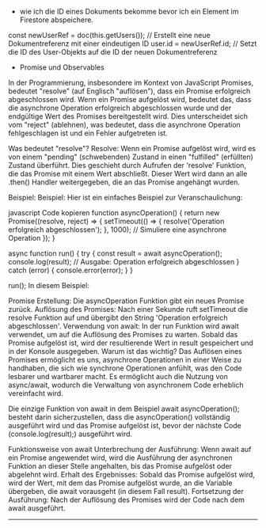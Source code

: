 - wie ich die ID eines Dokuments bekomme bevor ich ein Element im Firestore abspeichere. 

const newUserRef = doc(this.getUsers());  // Erstellt eine neue Dokumentreferenz mit einer eindeutigen ID
user.id = newUserRef.id;  // Setzt die ID des User-Objekts auf die ID der neuen Dokumentreferenz

- Promise und Observables

In der Programmierung, insbesondere im Kontext von JavaScript Promises, bedeutet "resolve" (auf Englisch "auflösen"), dass ein Promise erfolgreich abgeschlossen wird. Wenn ein Promise aufgelöst wird, bedeutet das, dass die asynchrone Operation erfolgreich abgeschlossen wurde und der endgültige Wert des Promises bereitgestellt wird. Dies unterscheidet sich vom "reject" (ablehnen), was bedeutet, dass die asynchrone Operation fehlgeschlagen ist und ein Fehler aufgetreten ist.

Was bedeutet "resolve"?
Resolve: Wenn ein Promise aufgelöst wird, wird es von einem "pending" (schwebenden) Zustand in einen "fulfilled" (erfüllten) Zustand überführt. Dies geschieht durch Aufrufen der 'resolve' Funktion, die das Promise mit einem Wert abschließt. Dieser Wert wird dann an alle .then() Handler weitergegeben, die an das Promise angehängt wurden.

Beispiel: Beispiel:
Hier ist ein einfaches Beispiel zur Veranschaulichung:

javascript
Code kopieren
function asyncOperation() {
    return new Promise((resolve, reject) => {
        setTimeout(() => {
            resolve('Operation erfolgreich abgeschlossen');
        }, 1000); // Simuliere eine asynchrone Operation
    });
}

async function run() {
    try {
        const result = await asyncOperation();
        console.log(result); // Ausgabe: Operation erfolgreich abgeschlossen
    } catch (error) {
        console.error(error);
    }
}

run();
In diesem Beispiel:

Promise Erstellung: Die asyncOperation Funktion gibt ein neues Promise zurück.
Auflösung des Promises: Nach einer Sekunde ruft setTimeout die resolve Funktion auf und übergibt den String 'Operation erfolgreich abgeschlossen'.
Verwendung von await: In der run Funktion wird await verwendet, um auf die Auflösung des Promises zu warten. Sobald das Promise aufgelöst ist, wird der resultierende Wert in result gespeichert und in der Konsole ausgegeben.
Warum ist das wichtig?
Das Auflösen eines Promises ermöglicht es uns, asynchrone Operationen in einer Weise zu handhaben, die sich wie synchrone Operationen anfühlt, was den Code lesbarer und wartbarer macht. Es ermöglicht auch die Nutzung von async/await, wodurch die Verwaltung von asynchronem Code erheblich vereinfacht wird.


Die einzige Funktion von await in dem Beispiel await asyncOperation(); besteht darin sicherzustellen, dass die asyncOperation() vollständig ausgeführt wird und das Promise aufgelöst ist, bevor der nächste Code (console.log(result);) ausgeführt wird.

Funktionsweise von await
Unterbrechung der Ausführung: Wenn await auf ein Promise angewendet wird, wird die Ausführung der asynchronen Funktion an dieser Stelle angehalten, bis das Promise aufgelöst oder abgelehnt wird.
Erhalt des Ergebnisses: Sobald das Promise aufgelöst wird, wird der Wert, mit dem das Promise aufgelöst wurde, an die Variable übergeben, die await vorausgeht (in diesem Fall result).
Fortsetzung der Ausführung: Nach der Auflösung des Promises wird der Code nach dem await ausgeführt.

--------------------------------------------------------------------------
